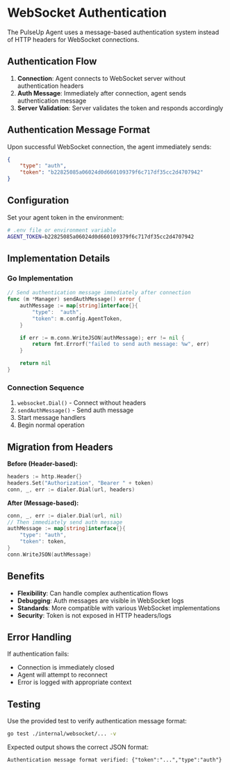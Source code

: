 # WebSocket Authentication

The PulseUp Agent uses a message-based authentication system instead of HTTP headers for WebSocket connections.

## Authentication Flow

1. **Connection**: Agent connects to WebSocket server without authentication headers
2. **Auth Message**: Immediately after connection, agent sends authentication message
3. **Server Validation**: Server validates the token and responds accordingly

## Authentication Message Format

Upon successful WebSocket connection, the agent immediately sends:

```json
{
    "type": "auth",
    "token": "b22825085a06024d0d660109379f6c717df35cc2d4707942"
}
```

## Configuration

Set your agent token in the environment:

```bash
# .env file or environment variable
AGENT_TOKEN=b22825085a06024d0d660109379f6c717df35cc2d4707942
```

## Implementation Details

### Go Implementation

```go
// Send authentication message immediately after connection
func (m *Manager) sendAuthMessage() error {
    authMessage := map[string]interface{}{
        "type":  "auth",
        "token": m.config.AgentToken,
    }

    if err := m.conn.WriteJSON(authMessage); err != nil {
        return fmt.Errorf("failed to send auth message: %w", err)
    }

    return nil
}
```

### Connection Sequence

1. `websocket.Dial()` - Connect without headers
2. `sendAuthMessage()` - Send auth message
3. Start message handlers
4. Begin normal operation

## Migration from Headers

**Before (Header-based):**
```go
headers := http.Header{}
headers.Set("Authorization", "Bearer " + token)
conn, _, err := dialer.Dial(url, headers)
```

**After (Message-based):**
```go
conn, _, err := dialer.Dial(url, nil)
// Then immediately send auth message
authMessage := map[string]interface{}{
    "type": "auth",
    "token": token,
}
conn.WriteJSON(authMessage)
```

## Benefits

- **Flexibility**: Can handle complex authentication flows
- **Debugging**: Auth messages are visible in WebSocket logs
- **Standards**: More compatible with various WebSocket implementations
- **Security**: Token is not exposed in HTTP headers/logs

## Error Handling

If authentication fails:
- Connection is immediately closed
- Agent will attempt to reconnect
- Error is logged with appropriate context

## Testing

Use the provided test to verify authentication message format:

```bash
go test ./internal/websocket/... -v
```

Expected output shows the correct JSON format:
```
Authentication message format verified: {"token":"...","type":"auth"}
``` 
